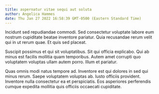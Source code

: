 ```yaml
---
title: aspernatur vitae sequi aut soluta
author: Angelica Hammes
date: Thu Jan 27 2022 16:58:39 GMT-0500 (Eastern Standard Time)
---
```

Incidunt sed repudiandae commodi. Sed consectetur voluptate labore eum nostrum cupiditate beatae inventore pariatur. Quia recusandae rerum velit qui in ut rerum quae. Et quis sed placeat.

 Suscipit possimus et qui sit voluptatibus. Sit qui officia explicabo. Qui ab minus est facilis mollitia quam temporibus. Autem amet corrupti quo voluptatem voluptas ullam autem porro. Illum et pariatur.

 Quas omnis modi natus tempore ad. Inventore est qui dolores in sed qui minus rerum. Saepe voluptatem voluptas ab. Iusto officiis provident. Inventore nulla consectetur ea et perspiciatis. Eos asperiores perferendis cumque expedita mollitia quis officiis occaecati cupiditate.